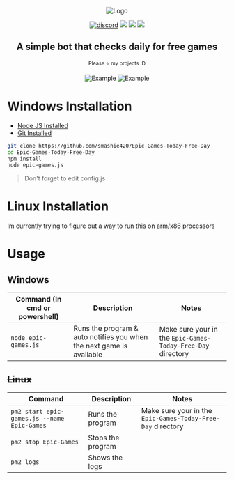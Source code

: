
<div align="center">
  <p>
    <img src="https://i.imgur.com/hiUD8fe.png" title="Logo">
  </p>

  <p>
    <a href="https://discord.gg/GvEMJ9d"><img src="https://img.shields.io/badge/Discord-smashguns%236175-%237289DA?style=for-the-badge&logo=discord" alt="discord"/></a>
    <img src="https://img.shields.io/github/stars/smashie420/Epic-Games-Today-Free-Day?style=for-the-badge">
    <img src="https://img.shields.io/github/license/smashie420/Epic-Games-Today-Free-Day?style=for-the-badge">
    <img src="https://img.shields.io/github/issues/smashie420/Epic-Games-Today-Free-Day?style=for-the-badge">
    
  </p>
  <p style="text-align: center;">
    <h2>A simple bot that checks daily for free games</h2>
    <small>Please ⭐ my projects :D</small>
  </p>
  
  <p>
    <!--<img src="https://i.imgur.com/VOHG0Bx.gif" title="Example">-->
    <img src="https://i.imgur.com/sn0jbCJ.png" title="Example">
    <img src="https://i.imgur.com/tzWlczT.png" title="Example">
  </p>
</div>

# Windows Installation
- [Node JS Installed](https://nodejs.org/en/download/)
- [Git Installed](https://git-scm.com/downloads)

```bash
git clone https://github.com/smashie420/Epic-Games-Today-Free-Day
cd Epic-Games-Today-Free-Day
npm install
node epic-games.js
```
> Don't forget to edit config.js


# Linux Installation
Im currently trying to figure out a way to run this on arm/x86 processors

# Usage
  ## Windows
  | Command (In cmd or powershell) | Description | Notes |
  | --- | --- | --- |
  | `node epic-games.js` | Runs the program & auto notifies you when the next game is available | Make sure your in the `Epic-Games-Today-Free-Day` directory |
    
  ## ~~Linux~~
  | Command  | Description | Notes |
  | --- | --- | --- |
  | `pm2 start epic-games.js --name Epic-Games` | Runs the program | Make sure your in the `Epic-Games-Today-Free-Day` directory |
  | `pm2 stop Epic-Games` | Stops the program |
  | `pm2 logs` | Shows the logs |
